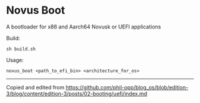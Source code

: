 # Novus Boot

A bootloader for x86 and Aarch64 Novusk or UEFI applications

Build:
```commandline
sh build.sh
```

Usage:
```commandline
novus_boot <path_to_efi_bin> <architecture_for_os>
```

---

Copied and edited from https://github.com/phil-opp/blog_os/blob/edition-3/blog/content/edition-3/posts/02-booting/uefi/index.md
